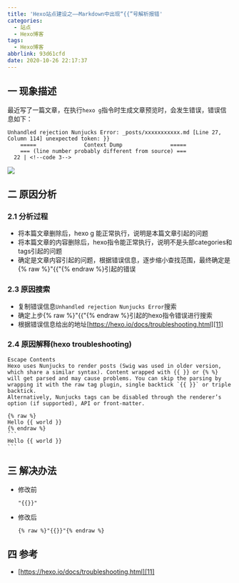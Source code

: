 ```yaml
---
title: 'Hexo站点建设之——Markdown中出现“{{”号解析报错'
categories:
  - 站点
  - Hexo博客
tags:
  - Hexo博客
abbrlink: 93d61cfd
date: 2020-10-26 22:17:37
---
```

## 一 现象描述

最近写了一篇文章，在执行`hexo g`指令时生成文章预览时，会发生错误，错误信息如下：

```
Unhandled rejection Nunjucks Error: _posts/xxxxxxxxxxx.md [Line 27, Column 114] unexpected token: }}
    =====               Context Dump               =====
    === (line number probably different from source) ===
  22 | <!--code￼3-->
```

<!--more-->

![][1]

## 二 原因分析

### 2.1 分析过程

* 将本篇文章删除后，hexo g 能正常执行，说明是本篇文章引起的问题
* 将本篇文章的内容删除后，hexo指令能正常执行，说明不是头部categories和tags引起的问题
* 确定是文章内容引起的问题，根据错误信息，逐步缩小查找范围，最终确定是{% raw %}"{{"{% endraw %}引起的错误

### 2.3 原因搜索

* 复制错误信息`Unhandled rejection Nunjucks Error`搜索
* 确定上步{% raw %}"{{"{% endraw %}引起的hexo指令错误进行搜索
* 根据错误信息给出的地址[https://hexo.io/docs/troubleshooting.html][11]

### 2.4 原因解释(hexo troubleshooting)

```
Escape Contents
Hexo uses Nunjucks to render posts (Swig was used in older version, which share a similar syntax). Content wrapped with {{ }} or {% %} will get parsed and may cause problems. You can skip the parsing by wrapping it with the raw tag plugin, single backtick `{{ }}` or triple backtick.
Alternatively, Nunjucks tags can be disabled through the renderer’s option (if supported), API or front-matter.

{% raw %}
Hello {{ world }}
{% endraw %}
​```
Hello {{ world }}
​```
```

## 三 解决办法

* 修改前

  ```
  "{{}}"
  ```

* 修改后

  ```
  {% raw %}"{{}}"{% endraw %}
  ```

## 四 参考

* [https://hexo.io/docs/troubleshooting.html][11]



[1]:https://cdn.jsdelivr.net/gh/pgzxc/CDN/blog-hexo/hexo-error-unhandled-nunjucks-info.png
[11]:https://hexo.io/docs/troubleshooting.html